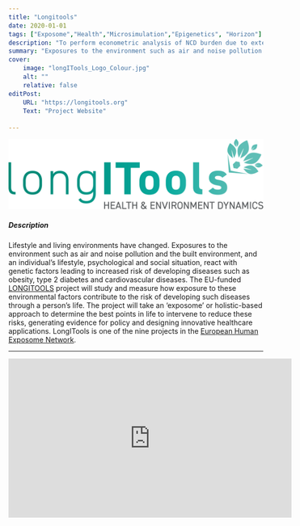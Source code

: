 ```yaml
---
title: "Longitools"
date: 2020-01-01
tags: ["Exposome","Health","Microsimulation","Epigenetics", "Horizon"]
description: "To perform econometric analysis of NCD burden due to external exposome, within a life-course approach"
summary: "Exposures to the environment such as air and noise pollution and social situation react with genetic factors. With an ‘exposome’ approach we  study and measure how exposure to these environmental factors contribute to the risk of developing diseases through a person’s life."
cover:
    image: "longITools_Logo_Colour.jpg"
    alt: ""
    relative: false
editPost:
    URL: "https://longitools.org"
    Text: "Project Website"

---
```


![](longITools_Logo_Colour.jpg)

##### Description

Lifestyle and living environments have changed. Exposures to the environment such as air and noise pollution and the built environment, and an individual’s lifestyle, psychological and social situation, react with genetic factors leading to increased risk of developing diseases such as obesity, type 2 diabetes and cardiovascular diseases. The EU-funded [LONGITOOLS](https://longitools.org) project will study and measure how exposure to these environmental factors contribute to the risk of developing such diseases through a person’s life. The project will take an ‘exposome’ or holistic-based approach to determine the best points in life to intervene to reduce these risks, generating evidence for policy and designing innovative healthcare applications. LongITools is one of the nine projects in the [European Human Exposome Network](https://www.humanexposome.eu).

---

<iframe width="560" height="315" src="https://www.youtube.com/embed/jQaWPOQulNg?si=ID9sS-B1N0ao841V" title="YouTube video player" frameborder="0" allow="accelerometer; autoplay; clipboard-write; encrypted-media; gyroscope; picture-in-picture; web-share" allowfullscreen></iframe>
